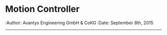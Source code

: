 Motion Controller
=========================
:Author: Avantys Engineering GmbH & CoKG
:Date:   September 8th, 2015


-----------------
